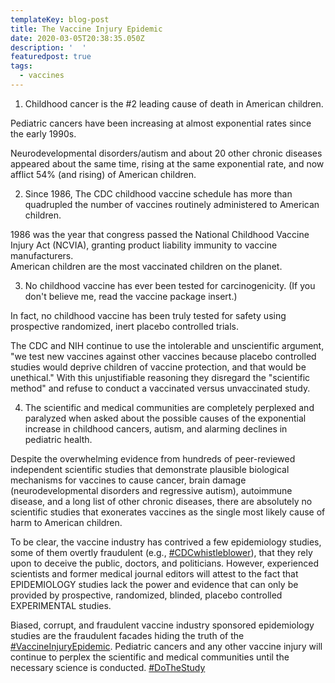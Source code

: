 ```yaml
---
templateKey: blog-post
title: The Vaccine Injury Epidemic
date: 2020-03-05T20:38:35.050Z
description: '  '
featuredpost: true
tags:
  - vaccines
---
```

<!--StartFragment-->

1. Childhood cancer is the #2 leading cause of death in American children.

Pediatric cancers have been increasing at almost exponential rates since the early 1990s.

Neurodevelopmental disorders/autism and about 20 other chronic diseases appeared about the same time, rising at the same exponential rate, and now afflict 54% (and rising) of American children.

2. Since 1986, The CDC childhood vaccine schedule has more than quadrupled the number of vaccines routinely administered to American children.

1986 was the year that congress passed the National Childhood Vaccine Injury Act (NCVIA), granting product liability immunity to vaccine manufacturers.\
American children are the most vaccinated children on the planet.

3. No childhood vaccine has ever been tested for carcinogenicity. (If you don't believe me, read the vaccine package insert.)

In fact, no childhood vaccine has been truly tested for safety using prospective randomized, inert placebo controlled trials.

The CDC and NIH continue to use the intolerable and unscientific argument, "we test new vaccines against other vaccines because placebo controlled studies would deprive children of vaccine protection, and that would be unethical." With this unjustifiable reasoning they disregard the "scientific method" and refuse to conduct a vaccinated versus unvaccinated study.

4. The scientific and medical communities are completely perplexed and paralyzed when asked about the possible causes of the exponential increase in childhood cancers, autism, and alarming declines in pediatric health.

Despite the overwhelming evidence from hundreds of peer-reviewed independent scientific studies that demonstrate plausible biological mechanisms for vaccines to cause cancer, brain damage (neurodevelopmental disorders and regressive autism), autoimmune disease, and a long list of other chronic diseases, there are absolutely no scientific studies that exonerates vaccines as the single most likely cause of harm to American children.

To be clear, the vaccine industry has contrived a few epidemiology studies, some of them overtly fraudulent (e.g., [\#CDCwhistleblower](https://www.facebook.com/hashtag/cdcwhistleblower?source=feed_text&epa=HASHTAG)), that they rely upon to deceive the public, doctors, and politicians. However, experienced scientists and former medical journal editors will attest to the fact that EPIDEMIOLOGY studies lack the power and evidence that can only be provided by prospective, randomized, blinded, placebo controlled EXPERIMENTAL studies.

Biased, corrupt, and fraudulent vaccine industry sponsored epidemiology studies are the fraudulent facades hiding the truth of the [\#VaccineInjuryEpidemic](https://www.facebook.com/hashtag/vaccineinjuryepidemic?source=feed_text&epa=HASHTAG). Pediatric cancers and any other vaccine injury will continue to perplex the scientific and medical communities until the necessary science is conducted. [\#DoTheStudy](https://www.facebook.com/hashtag/dothestudy?source=feed_text&epa=HASHTAG)

<!--EndFragment-->